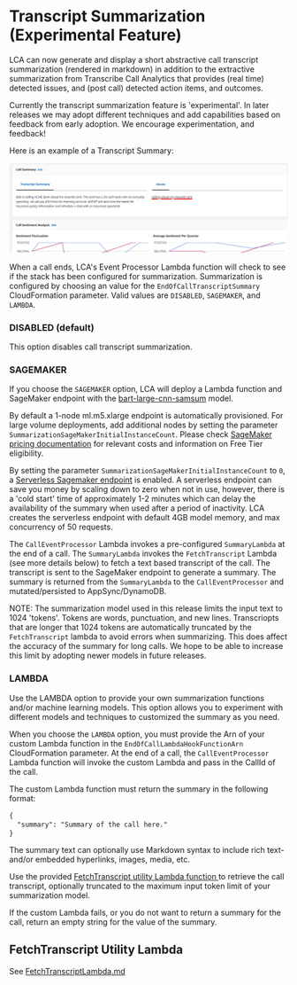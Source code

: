 # Transcript Summarization (Experimental Feature)

LCA can now generate and display a short abstractive call transcript summarization (rendered in markdown) in addition to the extractive summarization from Transcribe Call Analytics that provides (real time) detected issues, and (post call) detected action items, and outcomes. 

Currently the transcript summarization feature is 'experimental'. In later releases we may adopt different techniques and add capabilities based on feedback from early adoption. We encourage experimentation, and feedback!
  
Here is an example of a Transcript Summary:
   
![TranscriptSummary](./images/TranscriptSummary.png)
   

When a call ends, LCA's Event Processor Lambda function will check to see if the stack has been configured for summarization. Summarization is configured by choosing an value for the `EndOfCallTranscriptSummary` CloudFormation parameter. Valid values are 
`DISABLED`, `SAGEMAKER`, and `LAMBDA`.

### **DISABLED** (default)

This option disables call transcript summarization.

### **SAGEMAKER**

If you choose the `SAGEMAKER` option, LCA will deploy a Lambda function and  SageMaker endpoint with the [bart-large-cnn-samsum](https://huggingface.co/philschmid/bart-large-cnn-samsum) model. 

By default a 1-node ml.m5.xlarge endpoint is automatically provisioned. For large volume deployments, add additional nodes by setting the parameter `SummarizationSageMakerInitialInstanceCount`. Please check [SageMaker pricing documentation](https://aws.amazon.com/sagemaker/pricing/) for relevant costs and information on Free Tier eligibility. 
  
By setting the parameter `SummarizationSageMakerInitialInstanceCount` to `0`, a [Serverless Sagemaker endpoint](https://docs.aws.amazon.com/sagemaker/latest/dg/serverless-endpoints.html) is enabled. A serverless endpoint can save you money by scaling down to zero when not in use, however, there is a 'cold start' time of approximately 1-2 minutes which can delay the availability of the summary when used after a period of inactivity. LCA creates the serverless endpoint with default 4GB model memory, and max concurrency of 50 requests.  

The `CallEventProcessor` Lambda invokes a pre-configured `SummaryLambda` at the end of a call. The `SummaryLambda` invokes the `FetchTranscript` Lambda (see more details below) to fetch a text based transcript of the call. The transcript is sent to the SageMaker endpoint to generate a summary.  The summary is returned from the `SummaryLambda` to the `CallEventProcessor` and mutated/persisted to AppSync/DynamoDB.

NOTE: The summarization model used in this release limits the input text to 1024 'tokens'. Tokens are words, punctuation, and new lines. Transcriopts that are longer that 1024 tokens are automatically truncated by the `FetchTranscript` lambda to avoid errors when summarizing. This does affect the accuracy of the summary for long calls. We hope to be able to increase this limit by adopting newer models in future releases.

### **LAMBDA**

Use the LAMBDA option to provide your own summarization functions and/or machine learning models. This option allows you to experiment with different models and techniques to customized the summary as you need.

When you choose the `LAMBDA` option, you must provide the Arn of your custom Lambda function in the `EndOfCallLambdaHookFunctionArn` CloudFormation parameter. At the end of a call, the `CallEventProcessor` Lambda function will invoke the custom Lambda and pass in the CallId of the call.

The custom Lambda function must return the summary in the following format:

```
{
  "summary": "Summary of the call here."
}
```

The summary text can optionally use Markdown syntax to include rich text- and/or embedded hyperlinks, images, media, etc.
  
Use the provided [FetchTranscript utility Lambda function ](./FetchTranscriptLambda.md) to retrieve the call transcript, optionally truncated to the maximum input token limit of your summarization model.

If the custom Lambda fails, or you do not want to return a summary for the call, return an empty string for the value of the summary.

## FetchTranscript Utility Lambda

See [FetchTranscriptLambda.md](./FetchTranscriptLambda.md)